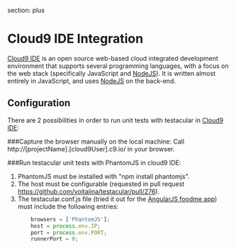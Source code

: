 section: plus

# Cloud9 IDE Integration

[Cloud9 IDE] is an open source web-based cloud integrated development environment that supports several programming languages, with a focus on the web stack (specifically JavaScript and [NodeJS]). It is written almost entirely in JavaScript, and uses [NodeJS] on the back-end. 

## Configuration

There are 2 possibilities in order to run unit tests with testacular in [Cloud9 IDE]: 

###Capture the browser manually on the local machine: 
Call http://[projectName].[cloud9User].c9.io/ in your browser.

###Run testacular unit tests with PhantomJS in cloud9 IDE:
1. PhantomJS must be installed with "npm install phantomjs".
2. The host must be configurable (requested in pull request https://github.com/vojtajina/testacular/pull/276). 
3. The testacular.conf.js file (tried it out for the [AngularJS foodme app]) must include the following entries: 
    ```javascript
		browsers = ['PhantomJS'];
		host = process.env.IP;
		port = process.env.PORT;
		runnerPort = 0;
    ```

[Cloud9 IDE]: https://c9.io/
[AngularJS foodme app]: https://github.com/IgorMinar/foodme
[NodeJS]: http://nodejs.org/
